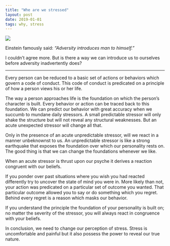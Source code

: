 ```yaml
---
title: "Whe are we stressed"
layout: post
date: 2019-01-01
tags: why, stress
---
```


![](https://cdn-images-1.medium.com/max/800/1*5N_mfapUzb8UkzQJod2RTQ.png)

Einstein famously said: *“Adversity introduces man to himself.”*

I couldn’t agree more. But is there a way we can introduce us to ourselves
before adversity inadvertently does?

*****

Every person can be reduced to a basic set of actions or behaviors which govern
a code of conduct. This code of conduct is predicated on a principle of how a
person views his or her life.

The way a person approaches life is the foundation on which the person’s
character is built. Every behavior or action can be traced back to this
foundation. We can predict our behavior with great accuracy when we succumb to
mundane daily stressors. A small predictable stressor will only shake the
structure but will not reveal any structural weaknesses. But an acute unexpected
stressor will change all that.

Only in the presence of an acute unpredictable stressor, will we react in a
manner unbeknownst to us. An unpredictable stressor is like a strong earthquake
that exposes the foundation over which our personality rests on. The good thing
is that we can change the foundations whenever we like.

When an acute stressor is thrust upon our psyche it derives a reaction congruent
with our beliefs.

If you ponder over past situations where you wish you had reacted differently
try to uncover the state of mind you were in. More likely than not, your action
was predicated on a particular set of outcome you wanted. That particular
outcome allowed you to say or do something which you regret. Behind every regret
is a reason which masks our behavior.

If you understand the principle the foundation of your personality is built on;
no matter the severity of the stressor, you will always react in congruence with
your beliefs.

In conclusion, we need to change our perception of stress. Stress is
uncomfortable and painful but it also possess the power to reveal our true
nature.
